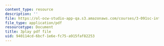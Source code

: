 ```yaml
---
content_type: resource
description: ''
file: https://ol-ocw-studio-app-qa.s3.amazonaws.com/courses/3-091sc-introduction-to-solid-state-chemistry-fall-2010/940114cd6bcf1e6efc75a915faf82253_540Sggsblbg.pdf
file_type: application/pdf
resourcetype: Document
title: 3play pdf file
uid: 940114cd-6bcf-1e6e-fc75-a915faf82253
---
```

